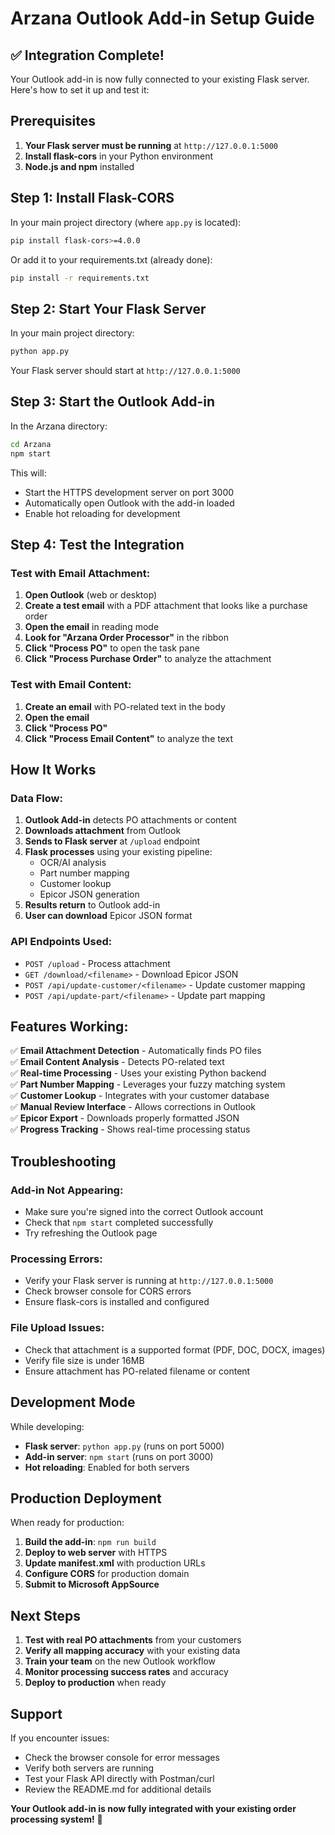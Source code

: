 # Arzana Outlook Add-in Setup Guide

## ✅ **Integration Complete!**

Your Outlook add-in is now fully connected to your existing Flask server. Here's how to set it up and test it:

## **Prerequisites**

1. **Your Flask server must be running** at `http://127.0.0.1:5000`
2. **Install flask-cors** in your Python environment
3. **Node.js and npm** installed

## **Step 1: Install Flask-CORS**

In your main project directory (where `app.py` is located):

```bash
pip install flask-cors>=4.0.0
```

Or add it to your requirements.txt (already done):
```bash
pip install -r requirements.txt
```

## **Step 2: Start Your Flask Server**

In your main project directory:
```bash
python app.py
```

Your Flask server should start at `http://127.0.0.1:5000`

## **Step 3: Start the Outlook Add-in**

In the Arzana directory:
```bash
cd Arzana
npm start
```

This will:
- Start the HTTPS development server on port 3000
- Automatically open Outlook with the add-in loaded
- Enable hot reloading for development

## **Step 4: Test the Integration**

### **Test with Email Attachment:**

1. **Open Outlook** (web or desktop)
2. **Create a test email** with a PDF attachment that looks like a purchase order
3. **Open the email** in reading mode
4. **Look for "Arzana Order Processor"** in the ribbon
5. **Click "Process PO"** to open the task pane
6. **Click "Process Purchase Order"** to analyze the attachment

### **Test with Email Content:**

1. **Create an email** with PO-related text in the body
2. **Open the email**
3. **Click "Process PO"** 
4. **Click "Process Email Content"** to analyze the text

## **How It Works**

### **Data Flow:**
1. **Outlook Add-in** detects PO attachments or content
2. **Downloads attachment** from Outlook
3. **Sends to Flask server** at `/upload` endpoint
4. **Flask processes** using your existing pipeline:
   - OCR/AI analysis
   - Part number mapping
   - Customer lookup
   - Epicor JSON generation
5. **Results return** to Outlook add-in
6. **User can download** Epicor JSON format

### **API Endpoints Used:**
- `POST /upload` - Process attachment
- `GET /download/<filename>` - Download Epicor JSON
- `POST /api/update-customer/<filename>` - Update customer mapping
- `POST /api/update-part/<filename>` - Update part mapping

## **Features Working:**

✅ **Email Attachment Detection** - Automatically finds PO files  
✅ **Email Content Analysis** - Detects PO-related text  
✅ **Real-time Processing** - Uses your existing Python backend  
✅ **Part Number Mapping** - Leverages your fuzzy matching system  
✅ **Customer Lookup** - Integrates with your customer database  
✅ **Manual Review Interface** - Allows corrections in Outlook  
✅ **Epicor Export** - Downloads properly formatted JSON  
✅ **Progress Tracking** - Shows real-time processing status  

## **Troubleshooting**

### **Add-in Not Appearing:**
- Make sure you're signed into the correct Outlook account
- Check that `npm start` completed successfully
- Try refreshing the Outlook page

### **Processing Errors:**
- Verify your Flask server is running at `http://127.0.0.1:5000`
- Check browser console for CORS errors
- Ensure flask-cors is installed and configured

### **File Upload Issues:**
- Check that attachment is a supported format (PDF, DOC, DOCX, images)
- Verify file size is under 16MB
- Ensure attachment has PO-related filename or content

## **Development Mode**

While developing:
- **Flask server**: `python app.py` (runs on port 5000)
- **Add-in server**: `npm start` (runs on port 3000)
- **Hot reloading**: Enabled for both servers

## **Production Deployment**

When ready for production:

1. **Build the add-in**: `npm run build`
2. **Deploy to web server** with HTTPS
3. **Update manifest.xml** with production URLs
4. **Configure CORS** for production domain
5. **Submit to Microsoft AppSource**

## **Next Steps**

1. **Test with real PO attachments** from your customers
2. **Verify all mapping accuracy** with your existing data
3. **Train your team** on the new Outlook workflow
4. **Monitor processing success rates** and accuracy
5. **Deploy to production** when ready

## **Support**

If you encounter issues:
- Check the browser console for error messages
- Verify both servers are running
- Test your Flask API directly with Postman/curl
- Review the README.md for additional details

**Your Outlook add-in is now fully integrated with your existing order processing system!** 🎉
